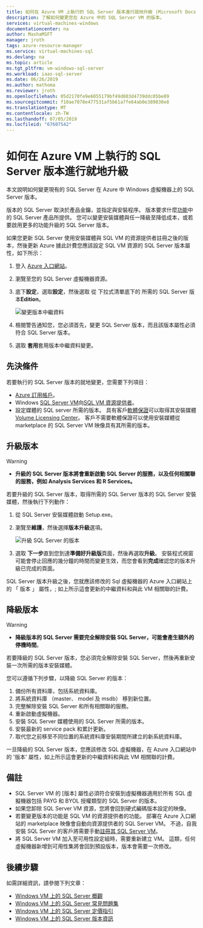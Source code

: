 ```yaml
---
title: 如何在 Azure VM 上執行的 SQL Server 版本進行就地升級 |Microsoft Docs
description: 了解如何變更您在 Azure 中的 SQL Server VM 的版本。
services: virtual-machines-windows
documentationcenter: na
author: MashaMSFT
manager: jroth
tags: azure-resource-manager
ms.service: virtual-machines-sql
ms.devlang: na
ms.topic: article
ms.tgt_pltfrm: vm-windows-sql-server
ms.workload: iaas-sql-server
ms.date: 06/26/2019
ms.author: mathoma
ms.reviewer: jroth
ms.openlocfilehash: 05d2170fe9e6055179bf49d803d4739ddc05be89
ms.sourcegitcommit: f10ae7078e477531af5b61a7fe64ab0e389830e8
ms.translationtype: MT
ms.contentlocale: zh-TW
ms.lasthandoff: 07/05/2019
ms.locfileid: "67607542"
---
```

# <a name="how-to-perform-an-in-place-upgrade-of-sql-server-edition-on-azure-vm"></a>如何在 Azure VM 上執行的 SQL Server 版本進行就地升級

本文說明如何變更現有的 SQL Server 在 Azure 中 Windows 虛擬機器上的 SQL Server 版本。 

版本的 SQL Server 取決於產品金鑰，並指定與安裝程序。 版本要求什麼[功能](/sql/sql-server/editions-and-components-of-sql-server-2017)中的 SQL Server 產品所提供。 您可以變更安裝媒體與任一降級至降低成本，或若要啟用更多的功能升級的 SQL Server 版本。

如果您更新 SQL Server 使用安裝媒體與 SQL VM 的資源提供者註冊之後的版本，然後更新 Azure 據此計費您應該設定 SQL VM 資源的 SQL Server 版本屬性，如下所示：

1. 登入 [Azure 入口網站](https://portal.azure.com)。 
1. 瀏覽至您的 SQL Server 虛擬機器資源。 
1. 底下**設定**，選取**設定**，然後選取 從 下拉式清單底下的 所需的 SQL Server 版本**Edition**。 

   ![變更版本中繼資料](media/virtual-machines-windows-sql-change-edition/edition-change-in-portal.png)

1. 檢閱警告通知您，您必須首先，變更 SQL Server 版本，而且該版本屬性必須符合 SQL Server 版本。 
1. 選取 **套用**套用版本中繼資料變更。 


## <a name="prerequisites"></a>先決條件

若要執行的 SQL Server 版本的就地變更，您需要下列項目： 

- [Azure 訂用帳戶](https://azure.microsoft.com/free/)。
- Windows [SQL Server VM](https://docs.microsoft.com/azure/virtual-machines/windows/sql/virtual-machines-windows-portal-sql-server-provision)向[SQL VM 資源提供者](virtual-machines-windows-sql-register-with-resource-provider.md)。
- 設定媒體的 SQL server 所需的版本。 具有客戶[軟體保證](https://www.microsoft.com/licensing/licensing-programs/software-assurance-default)可以取得其安裝媒體[Volume Licensing Center](https://www.microsoft.com/Licensing/servicecenter/default.aspx)。 客戶不需要軟體保證可以使用安裝媒體從 marketplace 的 SQL Server VM 映像具有其所需的版本。


## <a name="upgrade-edition"></a>升級版本

  > [!WARNING]
  > - **升級的 SQL Server 版本將會重新啟動 SQL Server 的服務，以及任何相關聯的服務，例如 Analysis Services 和 R Services。** 

若要升級的 SQL Server 版本，取得所需的 SQL Server 版本的 SQL Server 安裝媒體，然後執行下列動作：

1. 從 SQL Server 安裝媒體啟動 Setup.exe。 
1. 瀏覽至**維護**，然後選擇**版本升級**選項。 

   ![升級 SQL Server 的版本](media/virtual-machines-windows-sql-change-edition/edition-upgrade.png)

1. 選取 **下一步**直到您到達**準備好升級版**頁面，然後再選取**升級**。 安裝程式視窗可能會停止回應的幾分鐘的時間而變更生效，而您會看到**完成**確認您的版本升級已完成的頁面。 

SQL Server 版本升級之後，您就應該修改的 Sql 虛擬機器的 Azure 入口網站上的 「 版本 」 屬性，; 如上所示這會更新的中繼資料和與此 VM 相關聯的計費。

## <a name="downgrade-edition"></a>降級版本

  > [!WARNING]
  > - **降級版本的 SQL Server 需要完全解除安裝 SQL Server，可能會產生額外的停機時間**。 


若要降級的 SQL Server 版本，您必須完全解除安裝 SQL Server，然後再重新安裝一次所需的版本安裝媒體。 

您可以遵循下列步驟，以降級 SQL Server 的版本：

1. 備份所有資料庫，包括系統資料庫。 
1. 將系統資料庫 （master、 model 及 msdb） 移到新位置。 
1. 完整解除安裝 SQL Server 和所有相關聯的服務。 
1. 重新啟動虛擬機器。 
1. 安裝 SQL Server 媒體使用的 SQL Server 所需的版本。
1. 安裝最新的 service pack 和累計更新。  
1. 取代您之前移至不同位置的系統資料庫安裝期間所建立的新系統資料庫。 

一旦降級的 SQL Server 版本，您應該修改 SQL 虛擬機器，在 Azure 入口網站中的 '版本' 屬性，如上所示這會更新的中繼資料和與此 VM 相關聯的計費。

## <a name="remarks"></a>備註

 - SQL Server VM 的 [版本] 屬性必須符合安裝到虛擬機器適用於所有 SQL 虛擬機器包括 PAYG 和 BYOL 授權類型的 SQL Server 的版本。
 - 如果您卸除 SQL Server VM 資源，您將會回到硬式編碼版本設定的映像。
  - 若要變更版本的功能是 SQL VM 的資源提供者的功能。 部署在 Azure 入口網站的 marketplace 映像會自動向資源提供者的 SQL Server VM。 不過，自我安裝 SQL Server 的客戶將需要手動[註冊其 SQL Server VM](virtual-machines-windows-sql-register-with-resource-provider.md)。
- 將 SQL Server VM 加入至可用性設定組時，需要重新建立 VM。 這類，任何虛擬機器新增到可用性集將會回到預設版本，版本會需要一次修改。

## <a name="next-steps"></a>後續步驟

如需詳細資訊，請參閱下列文章： 

* [Windows VM 上的 SQL Server 概觀](virtual-machines-windows-sql-server-iaas-overview.md)
* [Windows VM 上的 SQL Server 常見問題集](virtual-machines-windows-sql-server-iaas-faq.md)
* [Windows VM 上的 SQL Server 定價指引](virtual-machines-windows-sql-server-pricing-guidance.md)
* [Windows VM 上的 SQL Server 版本資訊](virtual-machines-windows-sql-server-iaas-release-notes.md)


